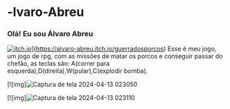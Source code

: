 # -lvaro-Abreu
### Olá! Eu sou Álvaro Abreu
[![itch.io]()](https://img.shields.io/badge/Itch.io-FA5C5C?style=for-the-badge&logo=itchdotio&logoColor=white)](https://alvaro-abreu.itch.io/guerradosporcos)
Esse é meu jogo, um jogo de rpg, com as missões de matar os porcos e conseguir passar do chefão, as teclas são: A(correr para esquerda),D(direita),W(pular),C(explodir bomba).

[![img]![Captura de tela 2024-04-13 023050](https://github.com/Alvrin22-7/-lvaro-Abreu/assets/164428123/84305583-aeff-4bda-bdc3-2b147a75dd08)

[![img]![Captura de tela 2024-04-13 023110](https://github.com/Alvrin22-7/-lvaro-Abreu/assets/164428123/d84d03b3-ac07-4064-89ac-9df3ef2c35d7)
